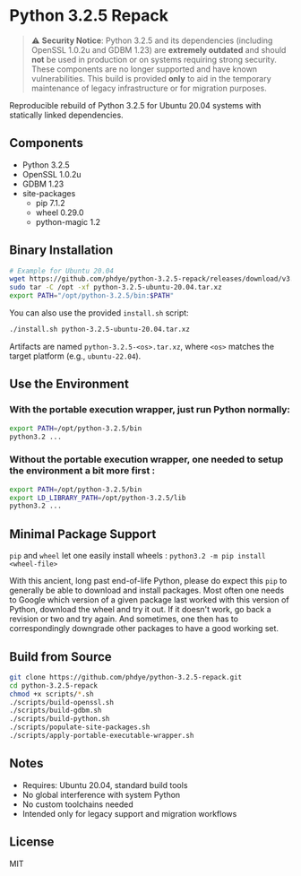 # Python 3.2.5 Repack

> ⚠️ **Security Notice**: Python 3.2.5 and its dependencies (including OpenSSL 1.0.2u and GDBM 1.23) are **extremely outdated** and should **not** be used in production or on systems requiring strong security. These components are no longer supported and have known vulnerabilities. This build is provided **only** to aid in the temporary maintenance of legacy infrastructure or for migration purposes.

Reproducible rebuild of Python 3.2.5 for Ubuntu 20.04 systems with statically linked dependencies.

## Components
- Python 3.2.5
- OpenSSL 1.0.2u
- GDBM 1.23
- site-packages
  - pip 7.1.2
  - wheel 0.29.0
  - python-magic 1.2

## Binary Installation
```bash
# Example for Ubuntu 20.04
wget https://github.com/phdye/python-3.2.5-repack/releases/download/v3.2.5/python-3.2.5-ubuntu-20.04.tar.xz
sudo tar -C /opt -xf python-3.2.5-ubuntu-20.04.tar.xz
export PATH="/opt/python-3.2.5/bin:$PATH"
```
You can also use the provided `install.sh` script:
```bash
./install.sh python-3.2.5-ubuntu-20.04.tar.xz
```

Artifacts are named `python-3.2.5-<os>.tar.xz`, where `<os>` matches
the target platform (e.g., `ubuntu-22.04`).

## Use the Environment

### With the portable execution wrapper, just run Python normally:
```bash
export PATH=/opt/python-3.2.5/bin
python3.2 ...
```

### Without the portable execution wrapper, one needed to setup the environment a bit more first :
```bash
export PATH=/opt/python-3.2.5/bin
export LD_LIBRARY_PATH=/opt/python-3.2.5/lib
python3.2 ...
```

## Minimal Package Support

`pip` and `wheel` let one easily install wheels :  `python3.2 -m pip install <wheel-file>`

With this ancient, long past end-of-life Python, please do expect this `pip` to generally be able to download and install packages.  Most often one needs to Google which version of a given package last worked with this version of Python, download the wheel and try it out.  If it doesn't work, go back a revision or two and try again.  And sometimes, one then has to correspondingly downgrade other packages to have a good working set.

## Build from Source
```bash
git clone https://github.com/phdye/python-3.2.5-repack.git
cd python-3.2.5-repack
chmod +x scripts/*.sh
./scripts/build-openssl.sh
./scripts/build-gdbm.sh
./scripts/build-python.sh
./scripts/populate-site-packages.sh
./scripts/apply-portable-executable-wrapper.sh
```
## Notes
- Requires: Ubuntu 20.04, standard build tools
- No global interference with system Python
- No custom toolchains needed
- Intended only for legacy support and migration workflows

## License
MIT
